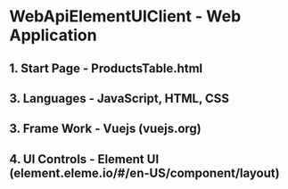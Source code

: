 # WebApiElementUIClient - Web Application
## 1. Start Page - ProductsTable.html
## 3. Languages - JavaScript, HTML, CSS 
## 3.	Frame Work - Vuejs (vuejs.org)
## 4. UI Controls - Element UI (element.eleme.io/#/en-US/component/layout)
